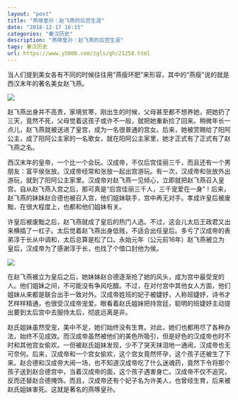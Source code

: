 ```yaml
---
layout: "post"
title: "燕啄皇孙：赵飞燕的后宫生涯"
date: "2018-12-17 16:15"
categories: "秦汉历史"
description: "燕啄皇孙：赵飞燕的后宫生涯"
tags: 秦汉历史
url: https://www.y5000.com/zgls/qh/21258.html
---
```






当人们提到美女各有不同的时候往往用“燕瘦环肥”来形容，其中的“燕瘦”说的就是西汉末年的著名美女赵飞燕。

![](https://img.y5000.com/uploads/allimg/170505/11-1F5051H150517.jpg)

赵飞燕出身并不高贵，家境贫寒，刚出生的时候，父母甚至都不想养她，把她扔了三天，竟然不死，父母觉着这孩子或许不一般，就把她重新捡了回来。稍微年长一点儿，赵飞燕就被送进了皇宫，成为一名很普通的宫女。后来，她被赏赐给了阳阿公主，成了阳阿公主家的一名歌女，就在阳阿公主家里，她才正式有了正式有了赵飞燕之名。

西汉末年的皇帝，一个比一个会玩。汉成帝，不仅后宫佳丽三千，而且还有一个男朋友：富平侯张放。汉成帝经常和张放一起出宫游玩。有一次，汉成帝和张放外出游玩，就到了阳阿公主家里。汉成帝对赵飞燕一见倾心，立即就把赵飞燕召入皇宫。自从赵飞燕入宫之后，那可真是“后宫佳丽三千人，三千宠爱在一身”！后来，赵飞燕的妹妹赵合德也被召入宫，他们姐妹联手，宫中再无对手。孝成许皇后被废黜，在很大程度上，也都和他们姐妹有关。

许皇后被废黜之后，赵飞燕就成了皇后的热门人选。不过，这会儿太后王政君又出来横插了一杠子。太后觉着赵飞燕出身低贱，不适合出任皇后。多亏了汉成帝的表弟淳于长从中调和，太后总算是松了口。永始元年（公元前16年）赵飞燕被立为皇后，汉成帝为了感谢淳于长，也找了个借口封他为侯。

![](https://img.y5000.com/uploads/allimg/170505/11-1F5051H2231U.jpg)

在赵飞燕被立为皇后之后，她妹妹赵合德逐渐抢了她的风头，成为宫中最受宠的人。他们姐妹之间，不可能没有争风吃醋。不过，在对付宫中其他女人方面，他们姐妹从来都是联合出手一致对外。汉成帝姓班的妃子被婕妤，人称班婕妤，诗书才艺样样精通，也很受汉成帝宠爱。眼看着赵氏姐妹把持宫廷，聪明的班婕妤主动提出要到太后宫中去服侍太后，彻底远离是非。

赵氏姐妹虽然受宠，美中不足，她们始终没有生育。对此，她们也都用尽了各种办法，始终不见成效。而汉成帝虽然被他们的美色所吸引，但是好色的汉成帝也时不时和其他宫女偷欢。一但被赵氏姐妹发现，少不了哭天抹泪地一通闹，汉成帝也无可奈何。后来，汉成帝和一个宫女偷欢，这个宫女竟然怀孕，这个孩子还被生了下来。赵合德和汉成帝大闹一场，也不知道汉成帝吃了什么迷魂药，竟然下令将那个孩子送到赵合德宫中，当着汉成帝的面，这个孩子遇害身亡。汉成帝不仅不追究，反而还替赵合德掩饰。而且，汉成帝还有个妃子名为许美人，也曾经生育，后来被赵氏姐妹害死。这就是著名的燕啄皇孙。
